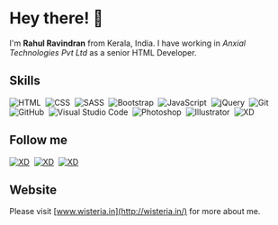 # Hey there! 👋
I'm **Rahul Ravindran** from Kerala, India. I have working in *Anxial Technologies Pvt Ltd* as a senior HTML Developer.

## Skills
![HTML](https://img.shields.io/badge/-HTML-05122A?style=flat&logo=HTML5)&nbsp;
![CSS](https://img.shields.io/badge/-CSS-05122A?style=flat&logo=CSS3&logoColor=1572B6)&nbsp;
![SASS](https://img.shields.io/badge/-Sass-05122A?style=flat&logo=sass)&nbsp;
![Bootstrap](https://img.shields.io/badge/-Bootstrap-05122A?style=flat&logo=bootstrap)&nbsp;
![JavaScript](https://img.shields.io/badge/-JavaScript-05122A?style=flat&logo=javascript)&nbsp;
![jQuery](https://img.shields.io/badge/-jQuery-05122A?style=flat&logo=jquery&logoColor=1b72a3)&nbsp;
![Git](https://img.shields.io/badge/-Git-05122A?style=flat&logo=git)&nbsp;
![GitHub](https://img.shields.io/badge/-GitHub-05122A?style=flat&logo=github&logoColor=ffffff)&nbsp;
![Visual Studio Code](https://img.shields.io/badge/-Visual%20Studio%20Code-05122A?style=flat&logo=visual-studio-code&logoColor=007ACC)&nbsp;
![Photoshop](https://img.shields.io/badge/-Photoshop-05122A?style=flat&logo=adobe-photoshop)&nbsp;
![Illustrator](https://img.shields.io/badge/-Illustrator-05122A?style=flat&logo=adobe-illustrator)&nbsp;
![XD](https://img.shields.io/badge/-Adobe%20Xd-05122A?style=flat&logo=adobe-xd)&nbsp;

## Follow me
<a href="https://www.linkedin.com/in/rahul-ravi" target="_blank">![XD](https://img.shields.io/badge/-linkedin-0A66C2?style=flat&logo=linkedin)</a>&nbsp;
<a href="https://www.facebook.com/kannan.tklm" target="_blank">![XD](https://img.shields.io/badge/-facebook-1877F2?style=flat&logo=facebook&logoColor=ffffff)</a>&nbsp;
<a href="https://www.instagram.com/kannantklm" target="_blank">![XD](https://img.shields.io/badge/-instagram-E4405F?style=flat&logo=instagram&logoColor=ffffff)</a>&nbsp;

## Website
Please visit [www.wisteria.in](http://wisteria.in/) for more about me.
